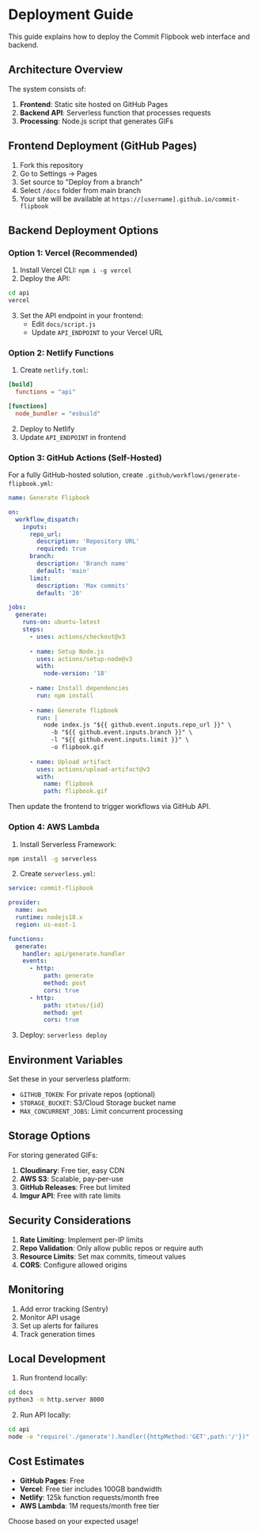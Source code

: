 # Deployment Guide

This guide explains how to deploy the Commit Flipbook web interface and backend.

## Architecture Overview

The system consists of:
1. **Frontend**: Static site hosted on GitHub Pages
2. **Backend API**: Serverless function that processes requests
3. **Processing**: Node.js script that generates GIFs

## Frontend Deployment (GitHub Pages)

1. Fork this repository
2. Go to Settings → Pages
3. Set source to "Deploy from a branch"
4. Select `/docs` folder from main branch
5. Your site will be available at `https://[username].github.io/commit-flipbook`

## Backend Deployment Options

### Option 1: Vercel (Recommended)

1. Install Vercel CLI: `npm i -g vercel`
2. Deploy the API:
```bash
cd api
vercel
```
3. Set the API endpoint in your frontend:
   - Edit `docs/script.js`
   - Update `API_ENDPOINT` to your Vercel URL

### Option 2: Netlify Functions

1. Create `netlify.toml`:
```toml
[build]
  functions = "api"

[functions]
  node_bundler = "esbuild"
```

2. Deploy to Netlify
3. Update `API_ENDPOINT` in frontend

### Option 3: GitHub Actions (Self-Hosted)

For a fully GitHub-hosted solution, create `.github/workflows/generate-flipbook.yml`:

```yaml
name: Generate Flipbook

on:
  workflow_dispatch:
    inputs:
      repo_url:
        description: 'Repository URL'
        required: true
      branch:
        description: 'Branch name'
        default: 'main'
      limit:
        description: 'Max commits'
        default: '20'

jobs:
  generate:
    runs-on: ubuntu-latest
    steps:
      - uses: actions/checkout@v3
      
      - name: Setup Node.js
        uses: actions/setup-node@v3
        with:
          node-version: '18'
      
      - name: Install dependencies
        run: npm install
      
      - name: Generate flipbook
        run: |
          node index.js "${{ github.event.inputs.repo_url }}" \
            -b "${{ github.event.inputs.branch }}" \
            -l "${{ github.event.inputs.limit }}" \
            -o flipbook.gif
      
      - name: Upload artifact
        uses: actions/upload-artifact@v3
        with:
          name: flipbook
          path: flipbook.gif
```

Then update the frontend to trigger workflows via GitHub API.

### Option 4: AWS Lambda

1. Install Serverless Framework:
```bash
npm install -g serverless
```

2. Create `serverless.yml`:
```yaml
service: commit-flipbook

provider:
  name: aws
  runtime: nodejs18.x
  region: us-east-1

functions:
  generate:
    handler: api/generate.handler
    events:
      - http:
          path: generate
          method: post
          cors: true
      - http:
          path: status/{id}
          method: get
          cors: true
```

3. Deploy: `serverless deploy`

## Environment Variables

Set these in your serverless platform:

- `GITHUB_TOKEN`: For private repos (optional)
- `STORAGE_BUCKET`: S3/Cloud Storage bucket name
- `MAX_CONCURRENT_JOBS`: Limit concurrent processing

## Storage Options

For storing generated GIFs:

1. **Cloudinary**: Free tier, easy CDN
2. **AWS S3**: Scalable, pay-per-use
3. **GitHub Releases**: Free but limited
4. **Imgur API**: Free with rate limits

## Security Considerations

1. **Rate Limiting**: Implement per-IP limits
2. **Repo Validation**: Only allow public repos or require auth
3. **Resource Limits**: Set max commits, timeout values
4. **CORS**: Configure allowed origins

## Monitoring

1. Add error tracking (Sentry)
2. Monitor API usage
3. Set up alerts for failures
4. Track generation times

## Local Development

1. Run frontend locally:
```bash
cd docs
python3 -m http.server 8000
```

2. Run API locally:
```bash
cd api
node -e "require('./generate').handler({httpMethod:'GET',path:'/'})"
```

## Cost Estimates

- **GitHub Pages**: Free
- **Vercel**: Free tier includes 100GB bandwidth
- **Netlify**: 125k function requests/month free
- **AWS Lambda**: 1M requests/month free tier

Choose based on your expected usage!